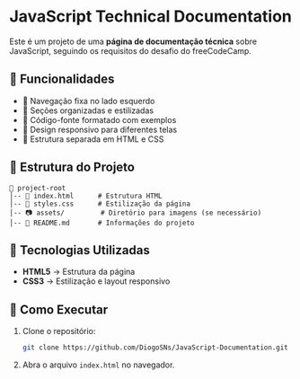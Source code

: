 # JavaScript Technical Documentation

Este é um projeto de uma **página de documentação técnica** sobre JavaScript, seguindo os requisitos do desafio do freeCodeCamp.

## 🚀 Funcionalidades

- 📌 Navegação fixa no lado esquerdo
- 📖 Seções organizadas e estilizadas
- 📜 Código-fonte formatado com exemplos
- 📱 Design responsivo para diferentes telas
- 📂 Estrutura separada em HTML e CSS

## 📁 Estrutura do Projeto

```
📂 project-root
│-- 📄 index.html      # Estrutura HTML
│-- 🎨 styles.css      # Estilização da página
│-- 📷 assets/         # Diretório para imagens (se necessário)
│-- 📄 README.md       # Informações do projeto
```

## 🎨 Tecnologias Utilizadas

- **HTML5** → Estrutura da página
- **CSS3** → Estilização e layout responsivo

## 🔧 Como Executar

1. Clone o repositório:
   ```sh
   git clone https://github.com/DiogoSNs/JavaScript-Documentation.git
   ```
2. Abra o arquivo `index.html` no navegador.



